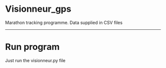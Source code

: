 # Visionneur_gps
Marathon tracking programme. Data supplied in CSV files

***

# Run program
Just run the visionneur.py file
